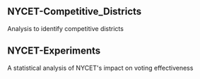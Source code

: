 ## NYCET-Competitive_Districts
Analysis to identify competitive districts

## NYCET-Experiments
A statistical analysis of NYCET's impact on voting effectiveness
